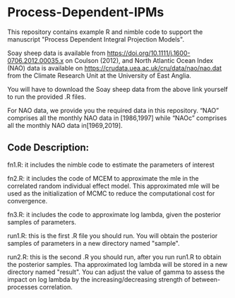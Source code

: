 # Process-Dependent-IPMs

This repository contains example R and nimble code to support the manuscript "Process Dependent Integral Projection Models". 

Soay sheep data is available from https://doi.org/10.1111/j.1600-0706.2012.00035.x on Coulson (2012), and North Atlantic Ocean Index (NAO) data is available on https://crudata.uea.ac.uk/cru/data/nao/nao.dat from the Climate Research Unit at the University of East Anglia.

You will have to download the Soay sheep data from the above link yourself to run the provided .R files. 

For NAO data, we provide you the required data in this repository. “NAO” comprises all the monthly NAO data in [1986,1997] while “NAOc” comprises all the monthly NAO data in[1969,2019].



## Code Description:

fn1.R: it includes the nimble code to estimate the parameters of interest

fn2.R: it includes the code of MCEM to approximate the mle in the correlated random individual effect model. This approximated mle will be used as the initialization of MCMC to reduce the computational cost for convergence.

fn3.R: it includes the code to approximate log lambda, given the posterior samples of parameters. 

run1.R: this is the first .R file you should run. You will obtain the posterior samples of parameters in a new directory named "sample".

run2.R: this is the second .R you should run, after you run run1.R to obtain the posterior samples. Tha approximated log lambda will be stored in a new directory named "result". You can adjust the value of gamma to assess the impact on log lambda by the increasing/decreasing strength of between-processes correlation.
